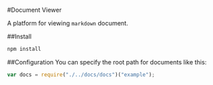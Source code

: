 #Document Viewer

A platform for viewing `markdown` document.

##Install

```javascript
npm install
```

##Configuration
You can specify the root path for documents like this:

```javascript
var docs = require("./../docs/docs")("example");
```